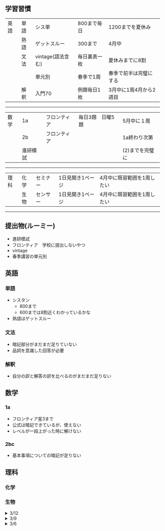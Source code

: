 ## 学習習慣
|      |      |                   |              |                        |
| ---- | ---- | ----------------- | ------------ | ---------------------- |
| 英語 | 単語 | シス単            | 800まで毎日  | 1200までを夏休み       |
|      | 熟語 | ゲットスルー      | 300まで      | 4月中                  |
|      | 文法 | vintage(語法含む) | 毎日裏表一枚 | 夏休みまでに8割        |
|      |      | 単元別            |    春季で1周  | 春季で前半は完璧にする |
|      | 解釈 | 入門70            | 例題毎日1枚  |                 3月中に1周4月から2週目       |
----
|      |          |              |         |                 |
| ---- | -------- | ------------ | ------- | --------------- |
| 数学 | 1a       | フロンティア | 毎日3題　日曜5題 | 5月中に１周     |
|      | 2b       | フロンティア |  |  1a終わり次第               |
|      | 進研模試 |              |         | (2)までを完璧に |
----
|      |      |          |        |                            |
| ---- | ---- | -------- | ------ | -------------------------- |
| 理科 | 化学 | セミナー | 1日見開き1ページ | 4月中に既習範囲を1周したい |
|      | 生物 | センサー | 1日見開き1ページ | 4月中に既習範囲を1周したい |

----
## 提出物(ルーミー)
- 進研模試
- フロンティア　学校に提出しないやつ
- vintage
- 春季講習の単元別

## 英語
### 単語
- シスタン
  - 800まで
  - 600までは8割近くわかっているかな
- 熟語はゲットスルー
### 文法
- 暗記部分がまだまだ足りていない
- 品詞を意識した回答が必要
### 解釈
- 自分の訳と解答の訳を比べるのがまだまだ足りない
## 数学
### 1a
- フロンティア星3まで
- 公式は暗記できているが、使えない
- レベルが一段上がった時に解けない
### 2bc
- 基本事項についての暗記が足りない
## 理科
### 化学
### 生物


<!-- 

<details><summary>/</summary>

- 英語
- 数学
- 理科

</details> 

-->

<details><summary>3/12</summary>

- 真面目にやらないと授業しないよ
- もう少しがんばろ
- 力抜いているのが目立つ
- 切り替えが雑魚
- 進研の記述をもっと書きなさい
- 丸つけしなさい
- 整序問題を増やすか、vintage

</details> 

<details><summary>3/9</summary>

- 英語
  - 分詞や関係代名詞の基本的な語順ができない
  - 単元別は春季でもう一周
  - 解釈で前置詞の塊や自分の訳のミスや癖などを矯正したい
  - ファイナルは無理かな
  - 俺的は4択ではなく並び替えで根本的な理解を促したい
- 数学
- 理科

</details> 

<details><summary>3/6</summary>

テスト終わって勉強やってる？
- 英語
  - イディオムやってね
  - 解釈早く一周したいね
- 数学
  - 例題だけでいいよ
- 理科

</details>